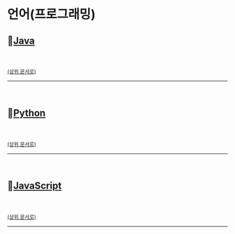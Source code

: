 # 언어(프로그래밍)

## :book:[Java](Java.md)

<br>

<sup>[(상위 문서로)](https://github.com/InSeong-So/IT-Note)</sup>

<hr>
<br>

## :book:[Python](Python.md)

<br>

<sup>[(상위 문서로)](https://github.com/InSeong-So/IT-Note)</sup>

<hr>
<br>

## :book:[JavaScript](JavaScript.md)

<br>

<sup>[(상위 문서로)](https://github.com/InSeong-So/IT-Note)</sup>

<hr>
<br>